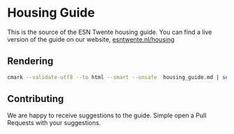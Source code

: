 # Housing Guide

This is the source of the ESN Twente housing guide. You can find a live version of the guide on our website, [esntwente.nl/housing](https://esntwente.nl/housing)

## Rendering

```bash
cmark --validate-utf8 --to html --smart --unsafe  housing_guide.md | sed 's/href="h/target="_blank" href="h/g' > housing_guide.html
```

## Contributing

We are happy to receive suggestions to the guide. Simple open a Pull Requests with your suggestions.

